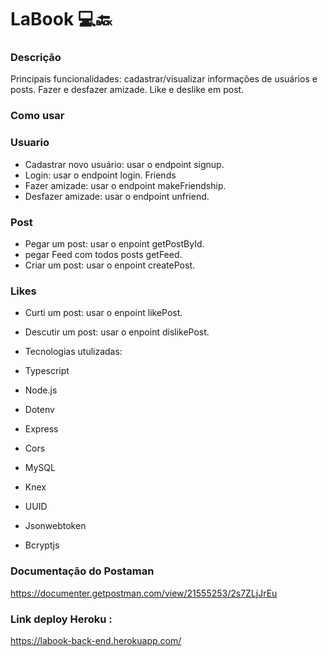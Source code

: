 # LaBook 💻🔙
### Descrição

Principais funcionalidades: cadastrar/visualizar informações de usuários e posts. Fazer e desfazer amizade. Like e deslike em post.

### Como usar

### Usuario
* Cadastrar novo usuário: usar o endpoint signup.
* Login: usar o endpoint login.
Friends
* Fazer amizade: usar o endpoint makeFriendship.
* Desfazer amizade: usar o endpoint unfriend.

### Post
* Pegar um post: usar o enpoint getPostById.
* pegar Feed com todos posts getFeed.
* Criar um post: usar o enpoint createPost.

### Likes
* Curti um post: usar o enpoint likePost.
* Descutir um post: usar o enpoint dislikePost.
* Tecnologias utulizadas:

* Typescript
* Node.js
* Dotenv
* Express
* Cors
* MySQL
* Knex
* UUID
* Jsonwebtoken
* Bcryptjs
### Documentação do Postaman
https://documenter.getpostman.com/view/21555253/2s7ZLjJrEu

### Link deploy Heroku :
https://labook-back-end.herokuapp.com/
